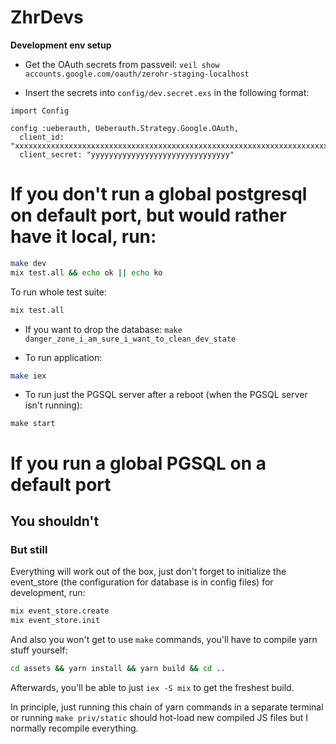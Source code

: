 # ZhrDevs

**Development env setup**

- Get the OAuth secrets from passveil: `veil show accounts.google.com/oauth/zerohr-staging-localhost`

- Insert the secrets into `config/dev.secret.exs` in the following format:

```
import Config

config :ueberauth, Ueberauth.Strategy.Google.OAuth,
  client_id: "xxxxxxxxxxxxxxxxxxxxxxxxxxxxxxxxxxxxxxxxxxxxxxxxxxxxxxxxxxxxxxxxxxxxxxx",
  client_secret: "yyyyyyyyyyyyyyyyyyyyyyyyyyyyyyy"
```

# If you don't run a global postgresql on default port, but would rather have it local, run:

```bash
make dev
mix test.all && echo ok || echo ko
```

To run whole test suite:

```bash
mix test.all
```

- If you want to drop the database: `make danger_zone_i_am_sure_i_want_to_clean_dev_state`

- To run application:

```bash
make iex
```

- To run just the PGSQL server after a reboot (when the PGSQL server isn't running):

```bsah
make start
```

# If you run a global PGSQL on a default port

## You shouldn't

### But still

Everything will work out of the box, just don't forget to initialize the event_store (the configuration for database is in config files) for development, run:

```bash
mix event_store.create
mix event_store.init
```

And also you won't get to use `make` commands, you'll have to compile yarn stuff yourself:

```bash
cd assets && yarn install && yarn build && cd ..
```

Afterwards, you'll be able to just `iex -S mix` to get the freshest build.

In principle, just running this chain of yarn commands in a separate terminal or running `make priv/static` should hot-load new compiled JS files but I normally recompile everything.
